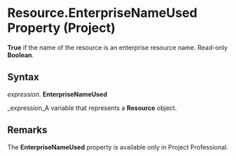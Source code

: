 
# Resource.EnterpriseNameUsed Property (Project)

 **True** if the name of the resource is an enterprise resource name. Read-only **Boolean**.


## Syntax

 _expression_. **EnterpriseNameUsed**

 _expression_A variable that represents a  **Resource** object.


## Remarks

The  **EnterpriseNameUsed** property is available only in Project Professional.

